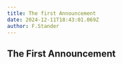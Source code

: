 ```yaml
---
title: The first Announcement
date: 2024-12-11T18:43:01.069Z
author: F.Stander
---
```

## The First Announcement

